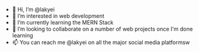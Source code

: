 - 👋 Hi, I’m @lakyei
- 👀 I’m interested in web development
- 🌱 I’m currently learning the MERN Stack
- 💞️ I’m looking to collaborate on a number of web projects once I'm done learning
- 📫 You can reach me @lakyei on all the major social media platformsw

<!---
lakyei/lakyei is a ✨ special ✨ repository because its `README.md` (this file) appears on your GitHub profile.
You can click the Preview link to take a look at your changes.
--->
